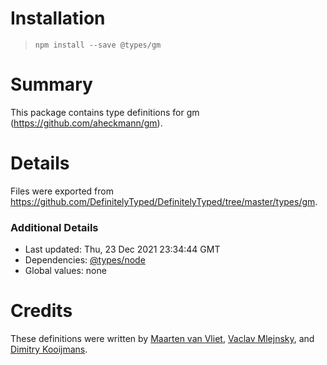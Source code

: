 # Installation
> `npm install --save @types/gm`

# Summary
This package contains type definitions for gm (https://github.com/aheckmann/gm).

# Details
Files were exported from https://github.com/DefinitelyTyped/DefinitelyTyped/tree/master/types/gm.

### Additional Details
 * Last updated: Thu, 23 Dec 2021 23:34:44 GMT
 * Dependencies: [@types/node](https://npmjs.com/package/@types/node)
 * Global values: none

# Credits
These definitions were written by [Maarten van Vliet](https://github.com/maartenvanvliet), [Vaclav Mlejnsky](https://github.com/mlejva), and [Dimitry Kooijmans](https://github.com/mrcageman).
